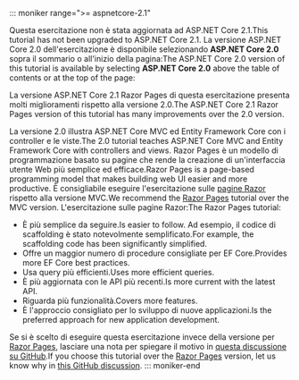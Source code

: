 ::: moniker range=">= aspnetcore-2.1"

<span data-ttu-id="cf0b9-101">Questa esercitazione non è stata aggiornata ad ASP.NET Core 2.1.</span><span class="sxs-lookup"><span data-stu-id="cf0b9-101">This tutorial has not been upgraded to ASP.NET Core 2.1.</span></span> <span data-ttu-id="cf0b9-102">La versione ASP.NET Core 2.0 dell'esercitazione è disponibile selezionando **ASP.NET Core 2.0** sopra il sommario o all'inizio della pagina:</span><span class="sxs-lookup"><span data-stu-id="cf0b9-102">The ASP.NET Core 2.0 version of this tutorial is available by selecting **ASP.NET Core 2.0** above the table of contents or at the top of the page:</span></span>

<span data-ttu-id="cf0b9-103">La versione ASP.NET Core 2.1 Razor Pages di questa esercitazione presenta molti miglioramenti rispetto alla versione 2.0.</span><span class="sxs-lookup"><span data-stu-id="cf0b9-103">The ASP.NET Core 2.1 Razor Pages version of this tutorial has many improvements over the 2.0 version.</span></span>

<span data-ttu-id="cf0b9-104">La versione 2.0 illustra ASP.NET Core MVC ed Entity Framework Core con i controller e le viste.</span><span class="sxs-lookup"><span data-stu-id="cf0b9-104">The 2.0 tutorial teaches ASP.NET Core MVC and Entity Framework Core with controllers and views.</span></span> <span data-ttu-id="cf0b9-105">Razor Pages è un modello di programmazione basato su pagine che rende la creazione di un'interfaccia utente Web più semplice ed efficace.</span><span class="sxs-lookup"><span data-stu-id="cf0b9-105">Razor Pages is a page-based programming model that makes building web UI easier and more productive.</span></span> <span data-ttu-id="cf0b9-106">È consigliabile eseguire l'esercitazione sulle [pagine Razor](xref:data/ef-rp/intro) rispetto alla versione MVC.</span><span class="sxs-lookup"><span data-stu-id="cf0b9-106">We recommend the [Razor Pages](xref:data/ef-rp/intro) tutorial over the MVC version.</span></span> <span data-ttu-id="cf0b9-107">L'esercitazione sulle pagine Razor:</span><span class="sxs-lookup"><span data-stu-id="cf0b9-107">The Razor Pages tutorial:</span></span>

* <span data-ttu-id="cf0b9-108">È più semplice da seguire.</span><span class="sxs-lookup"><span data-stu-id="cf0b9-108">Is easier to follow.</span></span> <span data-ttu-id="cf0b9-109">Ad esempio, il codice di scaffolding è stato notevolmente semplificato.</span><span class="sxs-lookup"><span data-stu-id="cf0b9-109">For example, the scaffolding code has been significantly simplified.</span></span>
* <span data-ttu-id="cf0b9-110">Offre un maggior numero di procedure consigliate per EF Core.</span><span class="sxs-lookup"><span data-stu-id="cf0b9-110">Provides more EF Core best practices.</span></span>
* <span data-ttu-id="cf0b9-111">Usa query più efficienti.</span><span class="sxs-lookup"><span data-stu-id="cf0b9-111">Uses more efficient queries.</span></span>
* <span data-ttu-id="cf0b9-112">È più aggiornata con le API più recenti.</span><span class="sxs-lookup"><span data-stu-id="cf0b9-112">Is more current with the latest API.</span></span>
* <span data-ttu-id="cf0b9-113">Riguarda più funzionalità.</span><span class="sxs-lookup"><span data-stu-id="cf0b9-113">Covers more features.</span></span>
* <span data-ttu-id="cf0b9-114">È l'approccio consigliato per lo sviluppo di nuove applicazioni.</span><span class="sxs-lookup"><span data-stu-id="cf0b9-114">Is the preferred approach for new application development.</span></span>

<span data-ttu-id="cf0b9-115">Se si è scelto di eseguire questa esercitazione invece della versione per [Razor Pages](xref:data/ef-rp/intro), lasciare una nota per spiegare il motivo in [questa discussione su GitHub](https://github.com/aspnet/Docs/issues/6146).</span><span class="sxs-lookup"><span data-stu-id="cf0b9-115">If you choose this tutorial over the [Razor Pages](xref:data/ef-rp/intro) version, let us know why in [this GitHub discussion](https://github.com/aspnet/Docs/issues/6146).</span></span>
::: moniker-end
